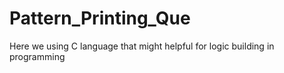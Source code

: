 # Pattern_Printing_Que
Here we using C language that might helpful for logic building in programming

